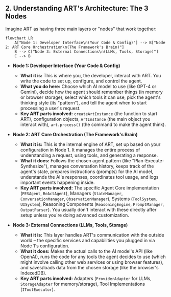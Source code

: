 ## 2. Understanding ART's Architecture: The 3 Nodes

Imagine ART as having three main layers or "nodes" that work together:

```mermaid
flowchart LR
    A["Node 1: Developer Interface\n(Your Code & Config)"] --> B["Node 2: ART Core Orchestration\n(The Framework's Brain)"]
    B --> C["Node 3: External Connections\n(LLMs, Tools, Storage)"]
    C --> B
```

*   **Node 1: Developer Interface (Your Code & Config)**
    *   **What it is:** This is where you, the developer, interact with ART. You write the code to set up, configure, and control the agent.
    *   **What you do here:** Choose which AI model to use (like GPT-4 or Gemini), decide how the agent should remember things (in memory or browser storage), select which tools it can use, pick the agent's thinking style (its "pattern"), and tell the agent when to start processing a user's request.
    *   **Key ART parts involved:** `createArtInstance` (the function to start ART), configuration objects, `ArtInstance` (the main object you interact with), `art.process()` (the command to make the agent think).

*   **Node 2: ART Core Orchestration (The Framework's Brain)**
    *   **What it is:** This is the internal engine of ART, set up based on your configuration in Node 1. It manages the entire process of understanding a request, using tools, and generating a response.
    *   **What it does:** Follows the chosen agent pattern (like "Plan-Execute-Synthesize"), manages conversation history, keeps track of the agent's state, prepares instructions (prompts) for the AI model, understands the AI's responses, coordinates tool usage, and logs important events happening inside.
    *   **Key ART parts involved:** The specific Agent Core implementation (`PESAgent`, `ReActAgent`), Managers (`StateManager`, `ConversationManager`, `ObservationManager`), Systems (`ToolSystem`, `UISystem`), Reasoning Components (`ReasoningEngine`, `PromptManager`, `OutputParser`). You usually don't interact with these directly after setup unless you're doing advanced customization.

*   **Node 3: External Connections (LLMs, Tools, Storage)**
    *   **What it is:** This layer handles ART's communication with the outside world – the specific services and capabilities you plugged in via Node 1's configuration.
    *   **What it does:** Makes the actual calls to the AI model's API (like OpenAI), runs the code for any tools the agent decides to use (which might involve calling other web services or using browser features), and saves/loads data from the chosen storage (like the browser's IndexedDB).
    *   **Key ART parts involved:** Adapters (`ProviderAdapter` for LLMs, `StorageAdapter` for memory/storage), Tool Implementations (`IToolExecutor`).